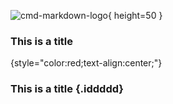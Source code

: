 ![cmd-markdown-logo](https://www.zybuluo.com/static/img/logo.png){ height=50 }

### This is a title
{style="color:red;text-align:center;"}

### This is a title {.iddddd}
